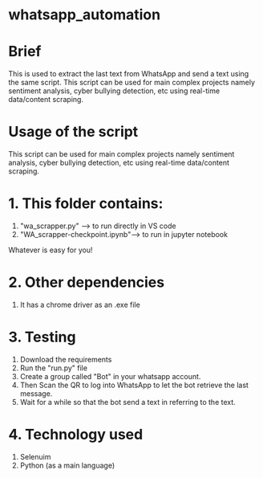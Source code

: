 # whatsapp_automation

# Brief
This is used to extract the last text from WhatsApp and send a text using the same script.
This script can be used for main complex projects namely sentiment analysis, cyber bullying detection, etc using real-time data/content scraping.


# Usage of the script
This script can be used for main complex projects namely sentiment analysis, cyber bullying detection, etc using real-time data/content scraping.

# 1. This folder contains:
1. "wa_scrapper.py" --> to run directly in VS code
2. "WA_scrapper-checkpoint.ipynb"--> to run in jupyter notebook

Whatever is easy for you!

# 2. Other dependencies 
1. It has a chrome driver as an .exe file 

# 3. Testing
1. Download the requirements 
2. Run the "run.py" file
1. Create  a group called "Bot" in your whatsapp account.
2. Then Scan the QR to log into WhatsApp to let the bot retrieve the last message.
3. Wait for a while so that the bot send a text in referring to the text.

# 4. Technology used
1. Selenuim
2. Python (as a main language)
